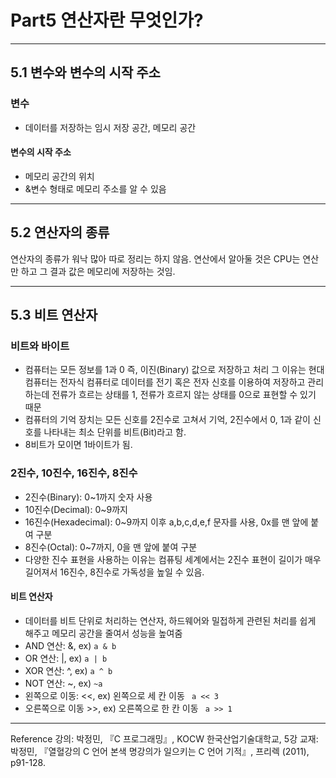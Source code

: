 # Part5 연산자란 무엇인가?

---

## 5.1 변수와 변수의 시작 주소

### 변수

- 데이터를 저장하는 임시 저장 공간, 메모리 공간

#### 변수의 시작 주소

- 메모리 공간의 위치
- &변수 형태로 메모리 주소를 알 수 있음

---

## 5.2 연산자의 종류

연산자의 종류가 워낙 많아 따로 정리는 하지 않음.
연산에서 알아둘 것은 CPU는 연산만 하고 그 결과 값은 메모리에 저장하는 것임.

---

## 5.3 비트 연산자

### 비트와 바이트

- 컴퓨터는 모든 정보를 1과 0 즉, 이진(Binary) 값으로 저장하고 처리
  그 이유는 현대 컴퓨터는 전자식 컴퓨터로 데이터를 전기 혹은 전자 신호를 이용하여 저장하고 관리하는데 전류가 흐르는 상태를 1, 전류가 흐르지 않는 상태를 0으로 표현할 수 있기 때문
- 컴퓨터의 기억 장치는 모든 신호를 2진수로 고쳐서 기억, 2진수에서 0, 1과 같이 신호를 나타내는 최소 단위를 비트(Bit)라고 함.
- 8비트가 모이면 1바이트가 됨.

### 2진수, 10진수, 16진수, 8진수

- 2진수(Binary): 0~1까지 숫자 사용
- 10진수(Decimal): 0~9까지
- 16진수(Hexadecimal): 0~9까지 이후 a,b,c,d,e,f 문자를 사용, 0x를 맨 앞에 붙여 구분
- 8진수(Octal): 0~7까지, 0을 맨 앞에 붙여 구분
- 다양한 진수 표현을 사용하는 이유는 컴퓨팅 세계에서는 2진수 표현이 길이가 매우 길어져서 16진수, 8진수로 가독성을 높일 수 있음.

#### 비트 연산자

- 데이터를 비트 단위로 처리하는 연산자, 하드웨어와 밀접하게 관련된 처리를 쉽게 해주고 메모리 공간을 줄여서 성능을 높여줌
- AND 연산: &, ex) `a & b`
- OR 연산: |, ex) `a | b`
- XOR 연산: ^, ex) `a ^ b`
- NOT 연산: ~, ex) `~a`
- 왼쪽으로 이동: <<, ex) 왼쪽으로 세 칸 이동 ` a << 3`
- 오른쪽으로 이동 >>, ex) 오른쪽으로 한 칸 이동 ` a >> 1`

---

Reference
강의: 박정민, 『C 프로그래밍』, KOCW 한국산업기술대학교, 5강
교재: 박정민, 『열혈강의 C 언어 본색 명강의가 일으키는 C 언어 기적』, 프리렉 (2011), p91-128.
